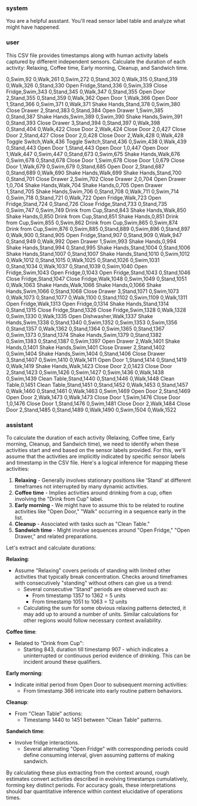### system
You are a helpful assstant. You'll read sensor label table and analyze what might have happened.
### user

This CSV file provides timestamps along with human activity labels captured by different independent sensors.
Calculate the duration of each activity: Relaxing, Coffee time, Early morning, Cleanup, and Sandwich time.
    
0,Swim,92
0,Walk,261
0,Swim,272
0,Stand,302
0,Walk,315
0,Stand,319
0,Walk,326
0,Stand,330
Open Fridge,Stand,336
0,Swim,339
Close Fridge,Swim,343
0,Stand,345
0,Walk,347
0,Stand,355
Open Door 2,Stand,355
0,Stand,359
0,Walk,362
Open Door 1,Walk,366
Open Door 1,Stand,366
0,Swim,371
0,Walk,371
Shake Hands,Stand,378
0,Swim,380
Close Drawer 2,Stand,383
0,Stand,384
Open Drawer 1,Swim,385
0,Stand,387
Shake Hands,Swim,389
0,Swim,390
Shake Hands,Swim,391
0,Stand,393
Close Drawer 3,Stand,394
0,Stand,397
0,Walk,398
0,Stand,404
0,Walk,422
Close Door 2,Walk,424
Close Door 2,0,427
Close Door 2,Stand,427
Close Door 2,0,428
Close Door 2,Walk,428
0,Walk,428
Toggle Switch,Walk,436
Toggle Switch,Stand,436
0,Swim,438
0,Walk,439
0,Stand,443
Open Door 1,Stand,443
Open Door 1,0,447
Open Door 1,Walk,447
0,Swim,447
0,Stand,673
0,Swim,675
Shake Hands,Walk,676
0,Swim,678
0,Stand,678
Close Door 1,Swim,678
Close Door 1,0,679
Close Door 1,Walk,679
0,Swim,679
0,Stand,685
Open Door 2,Stand,687
0,Stand,689
0,Walk,690
Shake Hands,Walk,699
Shake Hands,Stand,700
0,Stand,701
Close Drawer 2,Swim,702
Close Drawer 2,0,704
Open Drawer 1,0,704
Shake Hands,Walk,704
Shake Hands,0,705
Open Drawer 1,Stand,705
Shake Hands,Swim,706
0,Stand,708
0,Walk,711
0,Swim,714
0,Swim,718
0,Stand,721
0,Walk,722
Open Fridge,Walk,723
Open Fridge,Stand,724
0,Stand,726
Close Fridge,Stand,733
0,Stand,735
0,Swim,747
0,Swim,749
Drink from Cup,Stand,843
Shake Hands,Walk,850
Shake Hands,0,850
Drink from Cup,Stand,851
Shake Hands,0,851
Drink from Cup,Swim,855
0,Swim,862
Drink from Cup,Swim,865
0,Swim,874
Drink from Cup,Swim,876
0,Swim,885
0,Stand,889
0,Swim,896
0,Stand,897
0,Walk,900
0,Stand,905
Open Fridge,Stand,907
0,Stand,909
0,Walk,947
0,Stand,949
0,Walk,992
Open Drawer 1,Swim,993
Shake Hands,0,994
Shake Hands,Stand,994
0,Stand,995
Shake Hands,Stand,1004
0,Stand,1006
Shake Hands,Stand,1007
0,Stand,1007
Shake Hands,Stand,1010
0,Swim,1012
0,Walk,1012
0,Stand,1015
0,Walk,1025
0,Stand,1026
0,Swim,1031
0,Stand,1034
0,Walk,1037
0,Stand,1039
0,Swim,1040
Open Fridge,Swim,1043
Open Fridge,0,1043
Open Fridge,Stand,1043
0,Stand,1046
Close Fridge,Stand,1047
Close Fridge,Walk,1048
0,Swim,1049
0,Stand,1051
0,Walk,1063
Shake Hands,Walk,1066
Shake Hands,0,1066
Shake Hands,Swim,1066
0,Stand,1068
Close Drawer 3,Stand,1071
0,Swim,1073
0,Walk,1073
0,Stand,1077
0,Walk,1100
0,Stand,1102
0,Swim,1109
0,Walk,1311
Open Fridge,Walk,1313
Open Fridge,0,1314
Shake Hands,Stand,1314
0,Stand,1315
Close Fridge,Stand,1326
Close Fridge,Swim,1328
0,Walk,1328
0,Swim,1330
0,Walk,1335
Open Dishwasher,Walk,1337
Shake Hands,Swim,1338
0,Stand,1340
0,Swim,1352
0,Swim,1353
0,Swim,1356
0,Stand,1357
0,Walk,1362
0,Stand,1364
0,Swim,1365
0,Stand,1367
0,Swim,1373
0,Stand,1374
Shake Hands,Swim,1379
0,Stand,1382
0,Swim,1383
0,Stand,1387
0,Swim,1397
Open Drawer 2,Walk,1401
Shake Hands,0,1401
Shake Hands,Swim,1401
Close Drawer 2,Stand,1402
0,Swim,1404
Shake Hands,Swim,1404
0,Stand,1406
Close Drawer 3,Stand,1407
0,Swim,1410
0,Walk,1411
Open Door 1,Stand,1414
0,Stand,1419
0,Walk,1419
Shake Hands,Walk,1423
Close Door 2,0,1423
Close Door 2,Stand,1423
0,Swim,1426
0,Swim,1427
0,Swim,1436
0,Walk,1438
0,Swim,1439
Clean Table,Stand,1440
0,Stand,1446
0,Walk,1448
Clean Table,0,1451
Clean Table,Stand,1451
0,Stand,1452
0,Walk,1453
0,Stand,1457
0,Walk,1460
0,Stand,1461
0,Walk,1463
0,Swim,1469
Open Door 2,Stand,1469
Open Door 2,Walk,1473
0,Walk,1473
Close Door 1,Swim,1476
Close Door 1,0,1476
Close Door 1,Stand,1476
0,Swim,1481
Close Door 2,Walk,1484
Close Door 2,Stand,1485
0,Stand,1489
0,Walk,1490
0,Swim,1504
0,Walk,1522

### assistant
To calculate the duration of each activity (Relaxing, Coffee time, Early morning, Cleanup, and Sandwich time), we need to identify when these activities start and end based on the sensor labels provided. For this, we'll assume that the activities are implicitly indicated by specific sensor labels and timestamp in the CSV file. Here's a logical inference for mapping these activities:

1. **Relaxing** - Generally involves stationary positions like 'Stand' at different timeframes not interrupted by many dynamic activities.
2. **Coffee time** - Implies activities around drinking from a cup, often involving the "Drink from Cup" label.
3. **Early morning** - We might have to assume this to be related to routine activities like "Open Door," "Walk" occurring in a sequence early in the list.
4. **Cleanup** - Associated with tasks such as "Clean Table."
5. **Sandwich time** - Might involve sequences around "Open Fridge," "Open Drawer," and related preparations.

Let's extract and calculate durations:

**Relaxing**:
- Assume "Relaxing" covers periods of standing with limited other activities that typically break concentration. Checks around timeframes with consecutively "standing" without others can give us a trend:
  - Several consecutive "Stand" periods are observed such as:
    - From timestamp 1357 to 1362 = 5 units
    - From timestamp 1051 to 1063 = 12 units
  - Calculating the sum for some obvious relaxing patterns detected, it may add up to around a number of units. Similar calculations for other regions would follow necessary context availability.

**Coffee time**:
- Related to "Drink from Cup":
  - Starting 843, duration till timestamp 907 - which indicates a uninterrupted or continuous period evidence of drinking. This can be incident around these qualifiers.

**Early morning**:
- Indicate initial period from Open Door to subsequent morning activities:
  - From timestamp 366 intricate into early routine pattern behaviors.

**Cleanup**:
- From "Clean Table" actions:
  - Timestamp 1440 to 1451 between "Clean Table" patterns.

**Sandwich time**:
- Involve fridge interactions.
  - Several alternating "Open Fridge" with corresponding periods could define consuming interval, given assuming patterns of making sandwich.

By calculating these plus extracting from the context around, rough estimates convert activities described in evolving timestamps cumulatively, forming key distinct periods. For accuracy goals, these interpretations should bar quantitative inference within context elucidative of operations times.

